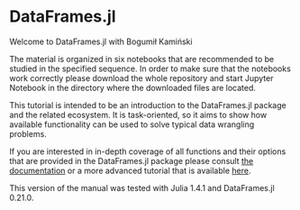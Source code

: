 # DataFrames.jl

Welcome to DataFrames.jl with Bogumił Kamiński

The material is organized in six notebooks that are recommended to be studied in
the specified sequence. In order to make sure that the notebooks work correctly
please download the whole repository and start Jupyter Notebook in the
directory where the downloaded files are located.

This tutorial is intended to be an introduction to the DataFrames.jl package and
the related ecosystem. It is task-oriented, so it aims to show how available
functionality can be used to solve typical data wrangling problems.

If you are interested in in-depth coverage of all functions and their options
that are provided in the DataFrames.jl package please consult
[the documentation](https://juliadata.github.io/DataFrames.jl/stable/) or a more
advanced tutorial that is available
[here](https://github.com/bkamins/Julia-DataFrames-Tutorial).

This version of the manual was tested with Julia 1.4.1 and DataFrames.jl 0.21.0.
